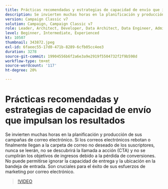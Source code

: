 ```yaml
---
title: Prácticas recomendadas y estrategias de capacidad de envío que impulsan los resultados
description: Se invierten muchas horas en la planificación y producción de sus campañas de correo electrónico. Si los correos electrónicos rebotan o finalmente llegan a la carpeta de correo no deseado de los suscriptores,... (las descripciones deben tener entre 60 y 160 caracteres)
version: Campaign Classic v7
solution: Campaign, Campaign Classic v7
role: Leader, Architect, Developer, Data Architect, Data Engineer, Admin, User
level: Beginner, Intermediate, Experienced
kt: 10507
thumbnail: 343872.jpeg
exl-id: 6faeec55-17d0-471b-8289-6cfb05cc4ee3
duration: 3278
source-git-commit: 19904556b6f2a6e3a9e2919f5504732f2f9b598d
workflow-type: tm+mt
source-wordcount: '117'
ht-degree: 20%

---
```


# Prácticas recomendadas y estrategias de capacidad de envío que impulsan los resultados

Se invierten muchas horas en la planificación y producción de sus campañas de correo electrónico. Si los correos electrónicos rebotan o finalmente llegan a la carpeta de correo no deseado de los suscriptores, nunca se leerán, no se descubrirá la llamada a acción (CTA) y no se cumplirán los objetivos de ingresos debido a la pérdida de conversiones. No puede permitirse ignorar la capacidad de entrega y la ubicación en la bandeja de entrada. Son cruciales para el éxito de sus esfuerzos de marketing por correo electrónico.

>[!VIDEO](https://video.tv.adobe.com/v/343872/?quality=12&learn=on)
